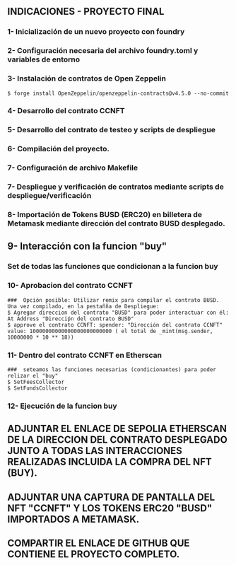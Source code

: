## INDICACIONES - PROYECTO FINAL

### 1- Inicialización de un nuevo proyecto con foundry

### 2- Configuración necesaria del archivo foundry.toml y variables de entorno

### 3- Instalación de contratos de Open Zeppelin

```shell
$ forge install OpenZeppelin/openzeppelin-contracts@v4.5.0 --no-commit
```

### 4- Desarrollo del contrato CCNFT

### 5- Desarrollo del contrato de testeo y scripts de despliegue

### 6- Compilación del proyecto.

### 7- Configuración de archivo Makefile

### 7- Despliegue y verificación de contratos mediante scripts de despliegue/verificación

### 8- Importación de Tokens BUSD (ERC20) en billetera de Metamask mediante dirección del contrato BUSD desplegado.

## 9- Interacción con la funcion "buy"

### Set de todas las funciones que condicionan a la funcion buy

### 10- Aprobacion del contrato CCNFT

```shell
###  Opción posible: Utilizar remix para compilar el contrato BUSD. Una vez compilado, en la pestañña de Despliegue:
$ Agregar direccion del contrato "BUSD" para poder interactuar con él: At Address "Direcciṕn del contrato BUSD"
$ approve el contrato CCNFT: spender: "Dirección del contrato CCNFT"      value: 10000000000000000000000000 ( el total de _mint(msg.sender, 10000000 * 10 ** 18))
```

### 11- Dentro del contrato CCNFT en Etherscan

```shell
###  seteamos las funciones necesarias (condicionantes) para poder relizar el "buy"
$ SetFeesCollector
$ SetFundsCollector
```

### 12- Ejecución de la funcion buy

## ADJUNTAR EL ENLACE DE SEPOLIA ETHERSCAN DE LA DIRECCION DEL CONTRATO DESPLEGADO JUNTO A TODAS LAS INTERACCIONES REALIZADAS INCLUIDA LA COMPRA DEL NFT (BUY).

## ADJUNTAR UNA CAPTURA DE PANTALLA DEL NFT "CCNFT" Y LOS TOKENS ERC20 "BUSD" IMPORTADOS A METAMASK.

## COMPARTIR EL ENLACE DE GITHUB QUE CONTIENE EL PROYECTO COMPLETO.
